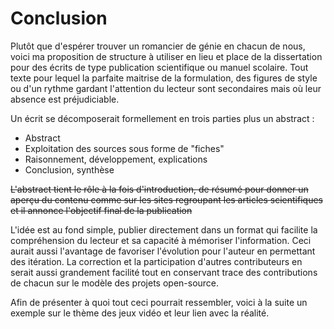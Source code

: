 # Conclusion

Plutôt que d'espérer trouver un romancier de génie en chacun de nous, voici ma proposition de structure à utiliser en lieu et place de la dissertation pour des écrits de type publication scientifique ou manuel scolaire. Tout texte pour lequel la parfaite maitrise de la formulation, des figures de style ou d'un rythme gardant l'attention du lecteur sont secondaires mais où leur absence est préjudiciable.

Un écrit se décomposerait formellement en trois parties plus un abstract :
* Abstract
* Exploitation des sources sous forme de "fiches"
* Raisonnement, développement, explications
* Conclusion, synthèse

~~L'abstract tient le rôle à la fois d'introduction, de résumé pour donner un aperçu du contenu comme sur les sites regroupant les articles scientifiques et il annonce l'objectif final de la publication~~

L'idée est au fond simple, publier directement dans un format qui facilite la compréhension du lecteur et sa capacité à mémoriser l'information. Ceci aurait aussi l'avantage de favoriser l'évolution pour l'auteur en permettant des itération. La correction et la participation d'autres contributeurs en serait aussi grandement facilité tout en conservant trace des contributions de chacun sur le modèle des projets open-source.

Afin de présenter à quoi tout ceci pourrait ressembler, voici à la suite un exemple sur le thème des jeux vidéo et leur lien avec la réalité.
